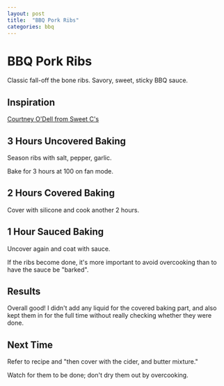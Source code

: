 ```yaml
---
layout: post
title:  "BBQ Pork Ribs"
categories: bbq
---
```

# BBQ Pork Ribs
Classic fall-off the bone ribs. Savory, sweet, sticky BBQ sauce.

## Inspiration

[Courtney O'Dell from Sweet C's](https://sweetcsdesigns.com/the-best-smoked-pork-ribs-recipe-ever/) 

## 3 Hours Uncovered Baking
Season ribs with salt, pepper, garlic.

Bake for 3 hours at 100 on fan mode.

## 2 Hours Covered Baking
Cover with silicone and cook another 2 hours.

## 1 Hour Sauced Baking
Uncover again and coat with sauce.

If the ribs become done, it's more important to avoid overcooking than to have the sauce be "barked".

## Results
Overall good! I didn't add any liquid for the covered baking part, and also kept them in for the full time without really checking whether they were done.

## Next Time
Refer to recipe and "then cover with the cider, and butter mixture."

Watch for them to be done; don't dry them out by overcooking.
